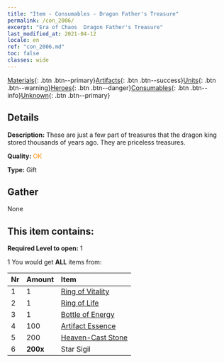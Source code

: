 ```yaml
---
title: "Item - Consumables - Dragon Father's Treasure"
permalink: /con_2006/
excerpt: "Era of Chaos  Dragon Father's Treasure"
last_modified_at: 2021-04-12
locale: en
ref: "con_2006.md"
toc: false
classes: wide
---
```

 [Materials](/){: .btn .btn--primary}[Artifacts](/Artifacts/){: .btn .btn--success}[Units](/Units/){: .btn .btn--warning}[Heroes](/Heroes/){: .btn .btn--danger}[Consumables](/Consumables/){: .btn .btn--info}[Unknown](/Unknown/){: .btn .btn--primary}

## Details
 **Description:** These are just a few part of treasures that the dragon king stored thousands of years ago. They are priceless treasures.

 **Quality:** <span style="color: #FF8C00">OK</span>

 **Type:** Gift

## Gather

  None

## This item contains:

 **Required Level to open:** 1

 1 You would get **ALL** items  from:

  | Nr | Amount |     Item    |
  |:---|:-------|:------------|
  | 1 | 1 | [Ring of Vitality](/Items/art_106/) | 
  | 2 | 1 | [Ring of Life](/Items/art_107/) | 
  | 3 | 1 | [Bottle of Energy](/Items/art_108/) | 
  | 4 | 100 | [Artifact Essence](/Items/con_761/) | 
  | 5 | 200 | [Heaven-Cast Stone](/Items/art_188/) | 
  | 6 |  **200x** | Star Sigil |  | 
